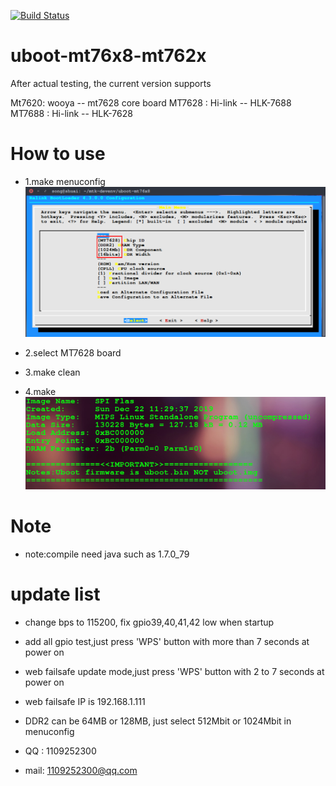 [![Build
Status](https://travis-ci.com/songshuaisong/uboot-mt762x8-2x.svg?branch=master)](https://travis-ci.com/songshuaisong/uboot-mt762x8-2x)

# uboot-mt76x8-mt762x

After actual testing, the current version supports

  Mt7620: wooya -- mt7628 core board
  MT7628 : Hi-link -- HLK-7688
  MT7688 : Hi-link -- HLK-7628

# How to use
* 1.make menuconfig
![image](https://github.com/songshuaisong/uboot-mt762x8-2x/blob/master/images/make-menuconfig.png)

* 2.select MT7628 board
* 3.make clean
* 4.make
![image](https://github.com/songshuaisong/uboot-mt762x8-2x/blob/master/images/make.png)

# Note
* note:compile need java such as 1.7.0_79

# update list
* change bps to 115200, fix gpio39,40,41,42 low when startup
* add all gpio test,just press 'WPS' button with more than 7 seconds at power on
* web failsafe update mode,just press 'WPS' button with 2 to 7 seconds at power on
* web failsafe IP is 192.168.1.111
* DDR2 can be 64MB or 128MB, just select 512Mbit or 1024Mbit in menuconfig

* QQ : 1109252300
* mail: 1109252300@qq.com
